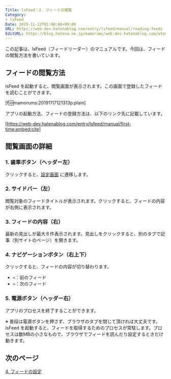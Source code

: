 ```yaml
---
Title: lsFeed：3. フィードの閲覧
Category:
- lsFeed
Date: 2019-11-22T01:00:00+09:00
URL: https://web-dev.hatenablog.com/entry/lsfeed/manual/reading-feeds
EditURL: https://blog.hatena.ne.jp/mamorums/web-dev.hatenablog.com/atom/entry/26006613467116690
---
```


この記事は、lsFeed（フィードリーダー）のマニュアルです。今回は、フィードの閲覧方法を書いています。


## フィードの閲覧方法
lsFeed を起動すると、閲覧画面が表示されます。この画面で登録したフィードを読むことができます。

[f:id:mamorums:20191117121313p:plain]

アプリの起動方法、フィードの登録方法は、以下のリンク先に記載しています。

[https://web-dev.hatenablog.com/entry/lsfeed/manual/first-time:embed:cite]


## 閲覧画面の詳細
### 1. 歯車ボタン（ヘッダー左）
クリックすると、[設定画面](/entry/lsfeed/manual/setting-feeds) に遷移します。

### 2. サイドバー（左）
閲覧対象のフィードタイトルが表示されます。クリックすると、フィードの内容が右側に表示されます。

### 3. フィードの内容（右）
最新の見出しが最大８件表示されます。見出しをクリックすると、別のタブで記事（別サイトのページ）を開きます。

### 4. ナビゲーションボタン（右上下）
クリックすると、フィードの内容が切り替わります。

- `<`：前のフィード
- `>`：次のフィード

### 5. 電源ボタン（ヘッダー右）
アプリのプロセスを終了することができます。

※ 普段は電源ボタンを押さず、ブラウザのタブを閉じて頂ければ大丈夫です。lsFeed を起動すると、フィードを取得するためのプロセスが常駐します。プロセスは数MBの小さなもので、ブラウザでフィードを読んだり設定するときだけ動きます。


## 次のページ
[4. フィードの設定](/entry/lsfeed/manual/setting-feeds)
